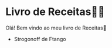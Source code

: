 # Livro de Receitas:man_cook:

Olá! Bem vindo ao meu livro de Receitas:wave:

- Strogonoff de Ftango

